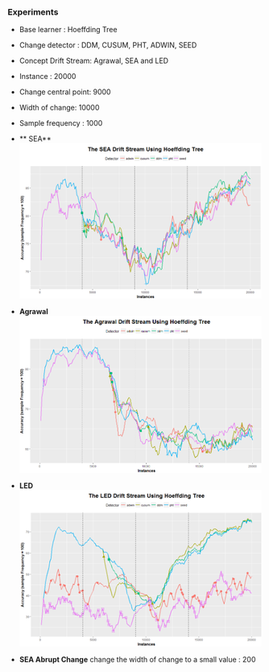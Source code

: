 ### Experiments

* Base learner : Hoeffding Tree
* Change detector : DDM, CUSUM, PHT, ADWIN, SEED
* Concept Drift Stream: Agrawal, SEA and LED
* Instance : 20000
* Change central point: 9000
* Width of change: 10000
* Sample frequency : 1000

* ** SEA**
![](/assets/ch2/sea.PNG)

* **Agrawal**
![](/assets/ch2/agrawal.PNG)

* **LED**
![](/assets/ch2/led.PNG)

* **SEA Abrupt Change**
change the width of change to a small value : 200
